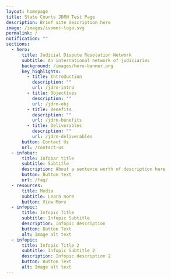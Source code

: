 ```yaml
---
layout: homepage
title: State Courts JDRN Test Page
description: Brief site description here
image: /images/isomer-logo.svg
permalink: /
notification: ""
sections:
  - hero:
      title: Judicial Dispute Resolution Network
      subtitle: An international network of judiciaries
      background: /images/hero-banner.png
      key_highlights:
        - title: Introduction
          description: ""
          url: /jdrn-intro
        - title: Objectives
          description: ""
          url: /jdrn-obj
        - title: Benefits
          description: ""
          url: /jdrn-benefits
        - title: Deliverables
          description: ""
          url: /jdrn-deliverables
      button: Contact Us
      url: /contact-us
  - infobar:
      title: Infobar title
      subtitle: Subtitle
      description: About a sentence worth of description here
      button: Button text
      url: /faq/
  - resources:
      title: Media
      subtitle: Learn more
      button: View More
  - infopic:
      title: Infopic Title
      subtitle: Infopic Subtitle
      description: Infopic description
      button: Button Text
      alt: Image alt text
  - infopic:
      title: Infopic Title 2
      subtitle: Infopic Subtitle 2
      description: Infopic description 2
      button: Button Text
      alt: Image alt text
---
```


